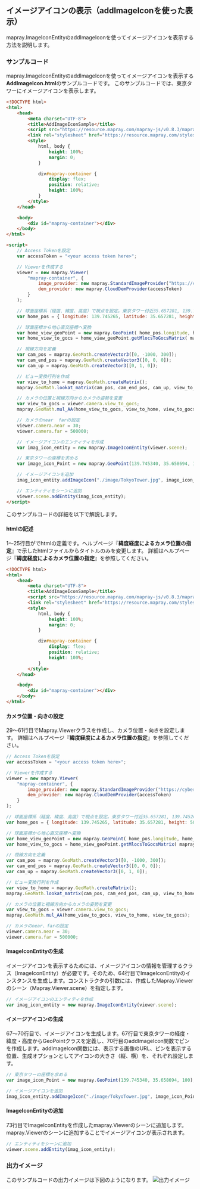 <!---
title: "　10.2 イメージアイコンの表示(addImageIconを使った表示)"
date: 2019-12-02T18:35:00+09:00
draft: false
description: "イメージアイコンの表示(addImageIconを使った表示)"
keywords: ["チュートリアル", "東京タワー", "イメージアイコン", "ImageIconEntity"]
type: tutorials
menu: main
weight: 2102
--->

## イメージアイコンの表示（addImageIconを使った表示）

mapray.ImageIconEntityのaddImageIconを使ってイメージアイコンを表示する方法を説明します。

### サンプルコード
mapray.ImageIconEntityのaddImageIconを使ってイメージアイコンを表示する**AddImageIcon.html**のサンプルコードです。
このサンプルコードでは、東京タワーにイメージアイコンを表示します。

<!--@ 1 -->
```HTML
<!DOCTYPE html>
<html>
    <head>
        <meta charset="UTF-8">
        <title>AddImageIconSample</title>
        <script src="https://resource.mapray.com/mapray-js/v0.8.3/mapray.min.js"></script>
        <link rel="stylesheet" href="https://resource.mapray.com/styles/v1/mapray.css">
        <style>
            html, body {
                height: 100%;
                margin: 0;
            }

            div#mapray-container {
                display: flex;
                position: relative;
                height: 100%;
            }
        </style>
    </head>

    <body>
        <div id="mapray-container"></div>
    </body>
</html>

<script>
    // Access Tokenを設定
    var accessToken = "<your access token here>";

    // Viewerを作成する
    viewer = new mapray.Viewer(
        "mapray-container", {
            image_provider: new mapray.StandardImageProvider("https://cyberjapandata.gsi.go.jp/xyz/seamlessphoto/", ".jpg", 256, 2, 18),
            dem_provider: new mapray.CloudDemProvider(accessToken)
        }
    );

    // 球面座標系（経度、緯度、高度）で視点を設定。東京タワー付近35.657281, 139.745265
    var home_pos = { longitude: 139.745265, latitude: 35.657281, height: 50 };

    // 球面座標から地心直交座標へ変換
    var home_view_geoPoint = new mapray.GeoPoint( home_pos.longitude, home_pos.latitude, home_pos.height );
    var home_view_to_gocs = home_view_geoPoint.getMlocsToGocsMatrix( mapray.GeoMath.createMatrix() );

    // 視線方向を定義
    var cam_pos = mapray.GeoMath.createVector3([0, -1000, 300]);
    var cam_end_pos = mapray.GeoMath.createVector3([0, 0, 0]);
    var cam_up = mapray.GeoMath.createVector3([0, 1, 0]);

    // ビュー変換行列を作成
    var view_to_home = mapray.GeoMath.createMatrix();
    mapray.GeoMath.lookat_matrix(cam_pos, cam_end_pos, cam_up, view_to_home);

    // カメラの位置と視線方向からカメラの姿勢を変更
    var view_to_gocs = viewer.camera.view_to_gocs;
    mapray.GeoMath.mul_AA(home_view_to_gocs, view_to_home, view_to_gocs);

    // カメラのnear  farの設定
    viewer.camera.near = 30;
    viewer.camera.far = 500000;

    // イメージアイコンのエンティティを作成
    var imag_icon_entity = new mapray.ImageIconEntity(viewer.scene);

    // 東京タワーの座標を求める
    var image_icon_Point = new mapray.GeoPoint(139.745340, 35.658694, 100);

    // イメージアイコンを追加
    imag_icon_entity.addImageIcon("./image/TokyoTower.jpg", image_icon_Point, { size: [300, 200] });

    // エンティティをシーンに追加
    viewer.scene.addEntity(imag_icon_entity);
</script>
```

このサンプルコードの詳細を以下で解説します。

#### htmlの記述
1～25行目がでhtmlの定義です。ヘルプページ『**緯度経度によるカメラ位置の指定**』で示したhtmlファイルからタイトルのみを変更します。
詳細はヘルプページ『**緯度経度によるカメラ位置の指定**』を参照してください。

<!--@ 1 -->
```HTML
<!DOCTYPE html>
<html>
    <head>
        <meta charset="UTF-8">
        <title>AddImageIconSample</title>
        <script src="https://resource.mapray.com/mapray-js/v0.8.3/mapray.min.js"></script>
        <link rel="stylesheet" href="https://resource.mapray.com/styles/v1/mapray.css">
        <style>
            html, body {
                height: 100%;
                margin: 0;
            }

            div#mapray-container {
                display: flex;
                position: relative;
                height: 100%;
            }
        </style>
    </head>

    <body>
        <div id="mapray-container"></div>
    </body>
</html>
```

#### カメラ位置・向きの設定
29～61行目でMapray.Viewerクラスを作成し、カメラ位置・向きを設定します。
詳細はヘルプページ『**緯度経度によるカメラ位置の指定**』を参照してください。

<!--@ 28 -->
```JavaScript
// Access Tokenを設定
var accessToken = "<your access token here>";

// Viewerを作成する
viewer = new mapray.Viewer(
    "mapray-container", {
        image_provider: new mapray.StandardImageProvider("https://cyberjapandata.gsi.go.jp/xyz/seamlessphoto/", ".jpg", 256, 2, 18),
        dem_provider: new mapray.CloudDemProvider(accessToken)
    }
);

// 球面座標系（経度、緯度、高度）で視点を設定。東京タワー付近35.657281, 139.745265
var home_pos = { longitude: 139.745265, latitude: 35.657281, height: 50 };

// 球面座標から地心直交座標へ変換
var home_view_geoPoint = new mapray.GeoPoint( home_pos.longitude, home_pos.latitude, home_pos.height );
var home_view_to_gocs = home_view_geoPoint.getMlocsToGocsMatrix( mapray.GeoMath.createMatrix() );

// 視線方向を定義
var cam_pos = mapray.GeoMath.createVector3([0, -1000, 300]);
var cam_end_pos = mapray.GeoMath.createVector3([0, 0, 0]);
var cam_up = mapray.GeoMath.createVector3([0, 1, 0]);

// ビュー変換行列を作成
var view_to_home = mapray.GeoMath.createMatrix();
mapray.GeoMath.lookat_matrix(cam_pos, cam_end_pos, cam_up, view_to_home);

// カメラの位置と視線方向からカメラの姿勢を変更
var view_to_gocs = viewer.camera.view_to_gocs;
mapray.GeoMath.mul_AA(home_view_to_gocs, view_to_home, view_to_gocs);

// カメラのnear、farの設定
viewer.camera.near = 30;
viewer.camera.far = 500000;
```

#### ImageIconEntityの生成
イメージアイコンを表示するためには、イメージアイコンの情報を管理するクラス（ImageIconEntity）が必要です。そのため、64行目でImageIconEntityのインスタンスを生成します。コンストラクタの引数には、作成したMapray.Viewerのシーン（Mapray.Viewer.scene）を指定します。

<!--@ 63 -->
```JavaScript
// イメージアイコンのエンティティを作成
var imag_icon_entity = new mapray.ImageIconEntity(viewer.scene);
```

#### イメージアイコンの生成
67～70行目で、イメージアイコンを生成します。67行目で東京タワーの経度・緯度・高度からGeoPointクラスを定義し、70行目のaddImageIcon関数でピンを作成します。addImageIcon関数には、表示する画像のURL、ピンを表示する位置、生成オプションとしてアイコンの大きさ（縦、横）を、それぞれ設定します。

<!--@ 66 -->
```JavaScript
// 東京タワーの座標を求める
var image_icon_Point = new mapray.GeoPoint(139.745340, 35.658694, 100);

// イメージアイコンを追加
imag_icon_entity.addImageIcon("./image/TokyoTower.jpg", image_icon_Point, { size: [300, 200] });
```

#### ImageIconEntityの追加
73行目でImageIconEntityを作成したmapray.Viewerのシーンに追加します。mapray.Viewerのシーンに追加することでイメージアイコンが表示されます。

<!--@ 72 -->
```JavaScript
// エンティティをシーンに追加
viewer.scene.addEntity(imag_icon_entity);
```

### 出力イメージ
このサンプルコードの出力イメージは下図のようになります。
![出力イメージ](image/SampleImageAddImageIcon.png)
